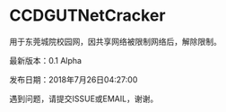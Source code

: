 # CCDGUTNetCracker
用于东莞城院校园网，因共享网络被限制网络后，解除限制。

最新版本：0.1 Alpha

发布日期：2018年7月26日04:27:00


遇到问题，请提交ISSUE或EMAIL，谢谢。
